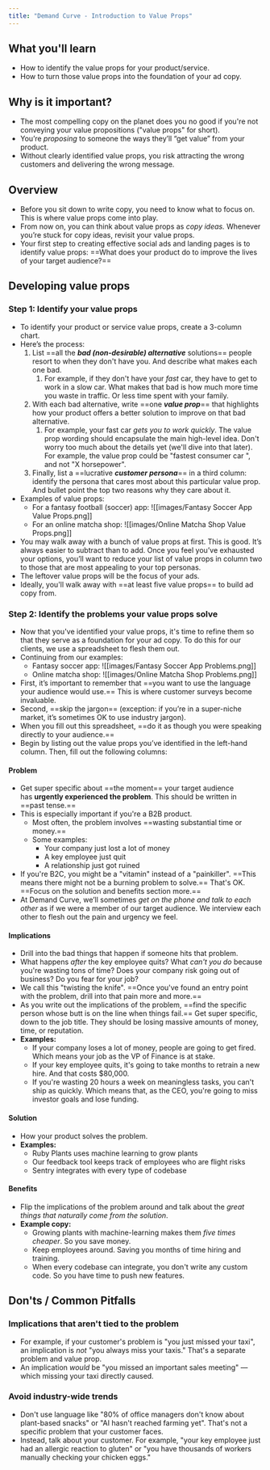 ```yaml
---
title: "Demand Curve - Introduction to Value Props"
---
```

## What you'll learn
- How to identify the value props for your product/service.
-  How to turn those value props into the foundation of your ad copy.

## Why is it important?
- The most compelling copy on the planet does you no good if you're not conveying your value propositions ("value props" for short).
- You’re _proposing_ to someone the ways they’ll “get value” from your product.
- Without clearly identified value props, you risk attracting the wrong customers and delivering the wrong message.

## Overview
- Before you sit down to write copy, you need to know what to focus on. This is where value props come into play.
- From now on, you can think about value props as _copy ideas._ Whenever you’re stuck for copy ideas, revisit your value props.
- Your first step to creating effective social ads and landing pages is to identify value props: ==What does your product do to improve the lives of your target audience?‌==

## Developing value props
### Step 1: Identify your value props
- To identify your product or service value props, create a 3-column chart.
- Here’s the process:
	1.  List ==all the **_bad (non-desirable) alternative_** solutions== people resort to when they don't have you. And describe what makes each one bad. 
		1. For example, if they don't have your _fast_ car, they have to get to work in a slow car. What makes that bad is how much more time you waste in traffic. Or less time spent with your family.
	2. With each bad alternative, write ==one **_value prop_**== that highlights how your product offers a better solution to improve on that bad alternative. 
		1. For example, your fast car _gets you to work quickly_. The value prop wording should encapsulate the main high-level idea. Don't worry too much about the details yet (we'll dive into that later). For example, the value prop could be "fastest consumer car ", and not "X horsepower".
	3. Finally, list a ==lucrative **_customer persona_**== in a third column: identify the persona that cares most about this particular value prop. And bullet point the top two reasons why they care about it.
- Examples of value props:
	- For a fantasy football (soccer) app: ![[images/Fantasy Soccer App Value Props.png]]
	- For an online matcha shop: ![[images/Online Matcha Shop Value Props.png]]
- You may walk away with a bunch of value props at first. This is good. It’s always easier to subtract than to add. Once you feel you’ve exhausted your options, you’ll want to reduce your list of value props in column two to those that are most appealing to your top personas.‌
- The leftover value props will be the focus of your ads.
- Ideally, you'll walk away with ==at least five value props== to build ad copy from.

### Step 2‌: Identify the problems your value props solve
- Now that you've identified your value props, it's time to refine them so that they serve as a foundation for your ad copy. To do this for our clients, we use a spreadsheet to flesh them out.
- Continuing from our examples:
	- Fantasy soccer app: ![[images/Fantasy Soccer App Problems.png]]
	- Online matcha shop: ![[images/Online Matcha Shop Problems.png]]
- ‌First, it’s important to remember that ==you want to use the language your audience would use.== This is where customer surveys become invaluable.‌
- Second, ==skip the jargon== (exception: if you’re in a super-niche market, it’s sometimes OK to use industry jargon).
- When you fill out this spreadsheet, ==do it as though you were speaking directly to your audience.==
- Begin by listing out the value props you’ve identified in the left-hand column. Then, fill out the following columns:
#### Problem
- Get super specific about ==the moment== your target audience has **urgently experienced the problem**. This should be written in ==past tense.‌==
- This is especially important if you're a B2B product.
	- Most often, the problem involves ==wasting substantial time or money.==
	- Some examples:
		-   Your company just lost a lot of money
		-   A key employee just quit
		-   A relationship just got ruined
- If you're B2C, you might be a "vitamin" instead of a "painkiller". ==This means there might not be a burning problem to solve.== That's OK. ==Focus on the solution and benefits section more.==
- At Demand Curve, we’ll sometimes _get on the phone and talk to each other_ as if we were a member of our target audience. We interview each other to flesh out the pain and urgency we feel.
#### Implications
- Drill into the bad things that happen if someone hits that problem.
- What happens _after_ the key employee quits? What _can't you do_ because you're wasting tons of time? Does your company risk going out of business? Do you fear for your job?
- We call this "twisting the knife". ==Once you've found an entry point with the problem, drill into that pain more and more.==
- As you write out the implications of the problem, ==find the specific person whose butt is on the line when things fail.== Get super specific, down to the job title. They should be losing massive amounts of money, time, or reputation.
- **Examples:**
	- If your company loses a lot of money, people are going to get fired. Which means your job as the VP of Finance is at stake.
	-   If your key employee quits, it's going to take months to retrain a new hire. And that costs $80,000.
	-   If you're wasting 20 hours a week on meaningless tasks, you can't ship as quickly. Which means that, as the CEO, you're going to miss investor goals and lose funding.

#### Solution
- How your product solves the problem.
- **Examples:**
	- Ruby Plants uses machine learning to grow plants
	-   Our feedback tool keeps track of employees who are flight risks
	-   Sentry integrates with every type of codebase
#### Benefits
- Flip the implications of the problem around and talk about the _great things that naturally come from the solution_.‌
- **Example copy:**
	-  Growing plants with machine-learning makes them _five times cheaper_. So you save money.
	-  Keep employees around. Saving you months of time hiring and training.
	-   When every codebase can integrate, you don't write any custom code. So you have time to push new features.

## Don'ts / Common Pitfalls
### Implications that aren't tied to the problem
- ‌For example, if your customer's problem is "you just missed your taxi", an implication is _not_ "you always miss your taxis." That's a separate problem and value prop.
- An implication _would_ be "you missed an important sales meeting" — which missing your taxi directly caused.‌
### Avoid industry-wide trends
- Don't use language like "80% of office managers don't know about plant-based snacks" or "AI hasn't reached farming yet". That's not a specific problem that your customer faces.
- Instead, talk about your customer. For example, "your key employee just had an allergic reaction to gluten" or "you have thousands of workers manually checking your chicken eggs."